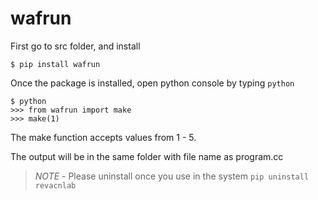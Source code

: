 # wafrun

First go to src folder, and install

```
$ pip install wafrun
```

Once the package is installed, open python console by typing `python`

```
$ python
>>> from wafrun import make
>>> make(1)
```

The make function accepts values from 1 - 5.

The output will be in the same folder with file name as program.cc

> *NOTE* - Please uninstall once you use in the system `pip uninstall revacnlab`
